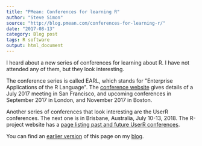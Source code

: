 ```yaml
---
title: "PMean: Conferences for learning R"
author: "Steve Simon"
source: "http://blog.pmean.com/conferences-for-learning-r/"
date: "2017-08-13"
category: Blog post
tags: R software
output: html_document
---
```


I heard about a new series of conferences for learning about R. I have not attended any of them, but they look interesting.

<!---More--->

The conference series is called EARL, which stands for "Enterprise Applications of the R Language". The [conference website][ear1] gives details of a July 2017 meeting in San Francisco, and upcoming conferences in September 2017 in London, and November 2017 in Boston.

Another series of conferences that look interesting are the UserR conferences. The next one is in Brisbane, Australia, July 10-13, 2018. The R-project website has a [page listing past and future UserR conferences][rpr1].

You can find an [earlier version][sim1] of this page on my [blog][sim2].

[sim1]: http://blog.pmean.com/conferences-for-learning-r/
[sim2]: http://blog.pmean.com

[ear1]: https://earlconf.com/
[rpr1]: https://www.r-project.org/conferences.html
